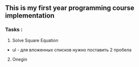 ## This is my first year programming course implementation

### Tasks :

1. Solve Square Equation
  -  ul - для вложенных списков нужно поставить 2 пробела
   
2. Onegin    
